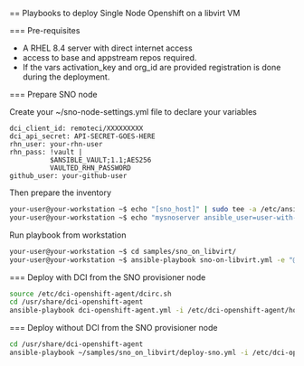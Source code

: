 == Playbooks to deploy Single Node Openshift on a libvirt VM

=== Pre-requisites

- A RHEL 8.4 server with direct internet access
- access to base and appstream repos required. 
- If the vars activation_key and org_id are provided registration is done during the deployment.



=== Prepare SNO node

Create your ~/sno-node-settings.yml file to declare your variables

```
dci_client_id: remoteci/XXXXXXXXX
dci_api_secret: API-SECRET-GOES-HERE
rhn_user: your-rhn-user
rhn_pass: !vault |
          $ANSIBLE_VAULT;1.1;AES256
          VAULTED_RHN_PASSWORD
github_user: your-github-user
```

Then prepare the inventory
```bash
your-user@your-workstation ~$ echo "[sno_host]" | sudo tee -a /etc/ansible/hosts
your-user@your-workstation ~$ echo "mysnoserver ansible_user=user-with-sudo-priv ansible_host=some-server" | sudo tee -a /etc/ansible/hosts
```

Run playbook from workstation
```bash
your-user@your-workstation ~$ cd samples/sno_on_libvirt/
your-user@your-workstation ~$ ansible-playbook sno-on-libvirt.yml -e "@~/sno-node-settings.yml" -i /etc/ansible/hosts --vault-password-file ~/.vault_secret
```

=== Deploy with DCI from the SNO provisioner node
```bash
source /etc/dci-openshift-agent/dcirc.sh
cd /usr/share/dci-openshift-agent
ansible-playbook dci-openshift-agent.yml -i /etc/dci-openshift-agent/hosts  -e "@/etc/dci-openshift-agent/settings.yml"
```

=== Deploy without DCI from the SNO provisioner node
```bash
cd /usr/share/dci-openshift-agent
ansible-playbook ~/samples/sno_on_libvirt/deploy-sno.yml -i /etc/dci-openshift-agent/hosts
```

